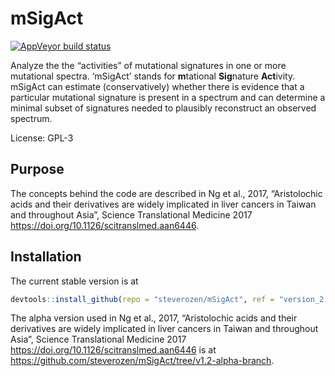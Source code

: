 
<!-- README.md is generated from README.Rmd. Please edit that file -->

# mSigAct

<!-- badges: start -->

[![AppVeyor build
status](https://ci.appveyor.com/api/projects/status/56fd8ivqaa2ahy87/branch/master?svg=true)](https://ci.appveyor.com/project/jnh01/msigact/branch/master)

<!-- badges: end -->

Analyze the the “activities” of mutational signatures in one or more
mutational spectra. ‘mSigAct’ stands for **m**tational **Sig**nature
**Act**ivity. mSigAct can estimate (conservatively) whether there is
evidence that a particular mutational signature is present in a spectrum
and can determine a minimal subset of signatures needed to plausibly
reconstruct an observed spectrum.

License: GPL-3

## Purpose

The concepts behind the code are described in Ng et al., 2017,
“Aristolochic acids and their derivatives are widely implicated in
liver cancers in Taiwan and throughout Asia”, Science Translational
Medicine 2017 <https://doi.org/10.1126/scitranslmed.aan6446>.

## Installation

The current stable version is at

``` r
devtools::install_github(repo = "steverozen/mSigAct", ref = "version_2.0.0")
```

The alpha version used in Ng et al., 2017, “Aristolochic acids and their
derivatives are widely implicated in liver cancers in Taiwan and
throughout Asia”, Science Translational Medicine 2017
<https://doi.org/10.1126/scitranslmed.aan6446> is at
<https://github.com/steverozen/mSigAct/tree/v1.2-alpha-branch>.
